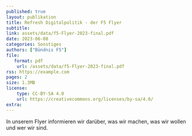 ```yaml
---
published: true
layout: publikation
title: Refresh Digitalpolitik - der F5 Flyer
subtitle: 
link: assets/data/f5-Flyer-2023-final.pdf
date: 2023-06-08
categories: Sonstiges
authors: ["Bündnis F5"]
file:
   format: pdf
    url: /assets/data/f5-Flyer-2023-final.pdf 
rss: https://example.com
pages: 2
size: 1.3MB
license:
    type: CC-BY-SA 4.0
    url: https://creativecommons.org/licenses/by-sa/4.0/
extra: 
---
```


In unserem Flyer informieren wir darüber, was wir machen, was wir wollen und wer wir sind. 
